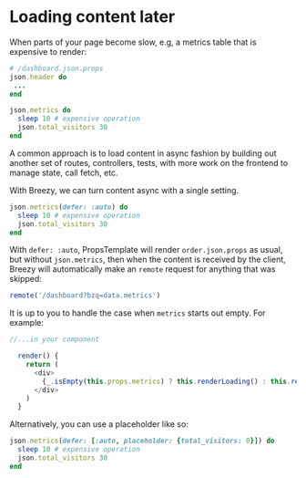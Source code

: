 # Loading content later

When parts of your page become slow, e.g, a metrics table that is expensive to
render:

```ruby
# /dashboard.json.props
json.header do
 ...
end

json.metrics do
  sleep 10 # expensive operation
  json.total_visitors 30
end
```

A common approach is to load content in async fashion by building out another
set of routes, controllers, tests, with more work on the frontend to manage
state, call fetch, etc.

With Breezy, we can turn content async with a single setting.

```ruby
json.metrics(defer: :auto) do
  sleep 10 # expensive operation
  json.total_visitors 30
end
```

With `defer: :auto`, PropsTemplate will render `order.json.props` as usual, but
without `json.metrics`, then when the content is received by the client, Breezy
will automatically make an `remote` request for anything that was skipped:

```javascript
remote('/dashboard?bzq=data.metrics')
```

It is up to you to handle the case when `metrics` starts out empty. For example:

```javascript
//...in your component

  render() {
    return (
      <div>
        {_.isEmpty(this.props.metrics) ? this.renderLoading() : this.renderDashboard()}
      </div>
    )
  }
```

Alternatively, you can use a placeholder like so:

```ruby
json.metrics(defer: [:auto, placeholder: {total_visitors: 0}]) do
  sleep 10 # expensive operation
  json.total_visitors 30
end
```

